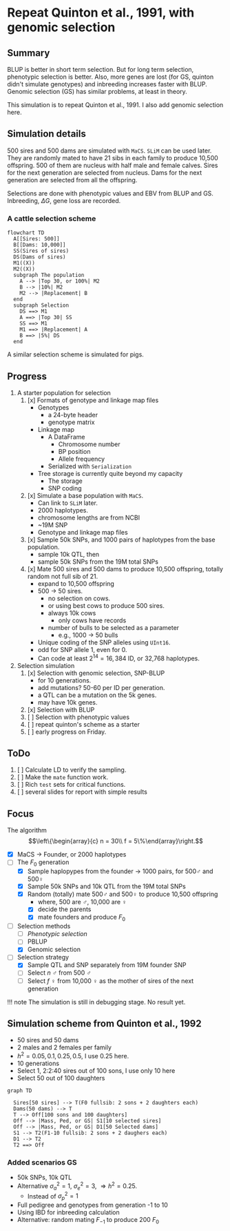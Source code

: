 # Repeat Quinton et al., 1991, with genomic selection

<!-- `echo Repeat Quinton et al., 1991, with genomic selection | md5sum` => effb94... -->

## Summary

BLUP is better in short term selection.
But for long term selection, phenotypic selection is better.
Also, more genes are lost (for GS, quinton didn't simulate genotypes) 
and inbreeding increases faster with BLUP.
Genomic selection (GS) has similar problems, at least in theory.

This simulation is to repeat Quinton et al., 1991.
I also add genomic selection here.

## Simulation details

500 sires and 500 dams are simulated with `MaCS`. `SLiM` can be used later.
They are randomly mated to have 21 sibs in each family to
produce 10,500 offspring.
500 of them are nucleus with half male and female calves.
Sires for the next generation are selected from nucleus.
Dams for the next generation are selected from all the offspring.

Selections are done with phenotypic values and EBV from BLUP and GS.
Inbreeding, $\Delta G$, gene loss are recorded.

### A cattle selection scheme

```mermaid
flowchart TD
  A[[Sires: 500]]
  B[[Dams: 10,000]]
  SS(Sires of sires)
  DS(Dams of sires)
  M1((X))
  M2((X))
  subgraph The population
    A --> |Top 30, or 100%| M2
    B --> |10%| M2
    M2 --> |Replacement| B
  end
  subgraph Selection
    DS ==> M1
    A ==> |Top 30| SS
    SS ==> M1
    M1 ==> |Replacement| A
    B ==> |5%| DS
  end
```

A similar selection scheme is simulated for pigs.

## Progress

1. A starter population for selection
   1. [x] Formats of genotype and linkage map files
      - Genotypes
        - a 24-byte header
        - genotype matrix
      - Linkage map
        - A DataFrame
          - Chromosome number
          - BP position
          - Allele frequency
        - Serialized with `Serialization`
      - Tree storage is currently quite beyond my capacity
        - The storage
        - SNP coding
   2. [x] Simulate a base population with `MaCS`.
      - Can link to `SLiM` later.
      - 2000 haplotypes.
      - chromosome lengths are from NCBI
      - ~19M SNP
      - Genotype and linkage map files
   3. [x] Sample 50k SNPs, and 1000 pairs of haplotypes from the base population.
      - sample 10k QTL, then
      - sample 50k SNPs from the 19M total SNPs
   4. [x] Mate 500 sires and 500 dams to produce 10,500 offspring, totally random not full sib of 21.
      - expand to 10,500 offspring
      - 500 $\to$ 50 sires.
        - no selection on cows.
        - or using best cows to produce 500 sires.
        - always 10k cows
          - only cows have records
        - number of bulls to be selected as a parameter
          - e.g., 1000 $\to$ 50 bulls
      - Unique coding of the SNP alleles using `UInt16`.
      - odd for SNP allele 1, even for 0.
      - Can code at least $2^{14} = 16,384$ ID, or 32,768 haplotypes.
2. Selection simulation
   1. [x] Selection with genomic selection, SNP-BLUP
      - for 10 generations.
      - add mutations? 50-60 per ID per generation.
      - a QTL can be a mutation on the 5k genes.
      - may have 10k genes.
   2. [x] Selection with BLUP
   3. [ ] Selection with phenotypic values
   4. [ ] repeat quinton's scheme as a starter
   5. [ ] early progress on Friday.

## ToDo

1. [ ] Calculate LD to verify the sampling.
2. [ ] Make the `mate` function work.
3. [ ] Rich `test` sets for critical functions.
4. [ ] several slides for report with simple results

## Focus

The algorithm
$$\left\{\begin{array}{c} n = 30\\ f = 5\%\end{array}\right.$$

- [x] MaCS $\to$ Founder, or 2000 haplotypes
- [ ] The $F_0$ generation
  - [x] Sample haplopypes from the founder $\to$ 1000 pairs, for 500♂ and 500♀
  - [x] Sample 50k SNPs and 10k QTL from the 19M total SNPs
  - [x] Random (totally) mate 500♂ and 500♀ to produce 10,500 offspring
    - where, 500 are ♂, 10,000 are ♀
    - [x] decide the parents
    - [x] mate founders and produce $F_0$
- [ ] Selection methods
  - [ ] *Phenotypic selection*
  - [ ] PBLUP
  - [x] Genomic selection
- [ ] Selection strategy
  - [x] Sample QTL and SNP separately from 19M founder SNP
  - [ ] Select $n$ ♂ from 500 ♂
  - [ ] Select $f$ ♀ from 10,000 ♀ as the mother of sires of the next generation

!!! note
    The simulation is still in debugging stage.
    No result yet.

## Simulation scheme from Quinton et al., 1992

- 50 sires and 50 dams
- 2 males and 2 females per family
- $h^2 = 0.05, 0.1, 0.25, 0.5$, I use 0.25 here.
- 10 generations
- Select 1, 2:2:40 sires out of 100 sons, I use only 10 here
- Select 50 out of 100 daughters

```mermaid
graph TD
  
  Sires[50 sires] --> T(F0 fullsib: 2 sons + 2 daughters each)
  Dams(50 dams) --> T
  T --> Off[100 sons and 100 daughters]
  Off --> |Mass, Ped, or GS| S1[10 selected sires]
  Off --> |Mass, Ped, or GS| D1[50 Selected dams]
  S1 --> T2(F1-10 fullsib: 2 sons + 2 daughers each)
  D1 --> T2
  T2 ==> Off
```

### Added scenarios GS

- 50k SNPs, 10k QTL
- Alternative $\sigma_a^2 = 1$, $\sigma_e^2 = 3$, $\Rightarrow h^2 = 0.25$.
  - Instead of $\sigma_p^2=1$
- Full pedigree and genotypes from generation -1 to 10
- Using IBD for inbreeding calculation
- Alternative: random mating $F_{-1}$ to produce 200 $F_0$
